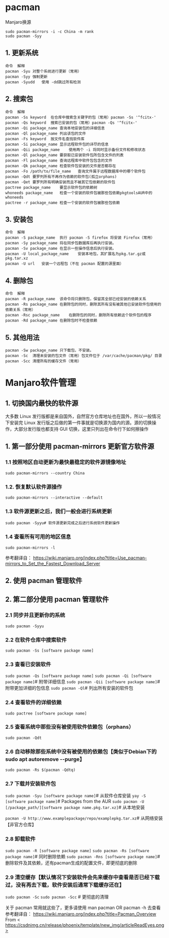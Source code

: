 # pacman


Manjaro换源

```shell
sudo pacman-mirrors -i -c China -m rank
sudo pacman -Syy
```


## 1. 更新系统
	命令	解释
	pacman -Syu	对整个系统进行更新（常用）
	pacman -Syy	强制更新
	pacman -Syudd	使用 -dd跳过所有检测
## 2. 搜索包
	命令	解释
	pacman -Ss keyword	在仓库中搜索含关键字的包（常用）pacman -Ss '^fcitx-'
	pacman -Qs keyword	搜索已安装的包（常用）pacman -Qs '^fcitx-'
	pacman -Qi package_name	查询本地安装包的详细信息
	pacman -Ql package_name	列出该包的文件
	pacman -Fs keyword	按文件名查找软件库
	pacman -Si package_name	显示远程软件包的详尽的信息
	pacman -Qii package_name	使用两个 -i 将同时显示备份文件和修改状态
	pacman -Ql package_name	要获取已安装软件包所包含文件的列表
	pacman -Fl package_name	查询远程库中软件包包含的文件
	pacman -Qk package_name	检查软件包安装的文件是否都存在
	pacman -Fo /path/to/file_name	查询文件属于远程数据库中的哪个软件包
	pacman -Qdt	要罗列所有不再作为依赖的软件包(孤立orphans)
	pacman -Qet	要罗列所有明确安装而且不被其它包依赖的软件包
	pactree package_name	要显示软件包的依赖树
	whoneeds package_name	检查一个安装的软件包被那些包依赖pkgtoolsAUR中的whoneeds
	pactree -r package_name	检查一个安装的软件包被那些包依赖
## 3. 安装包
	命令	解释
	pacman -S package_name	执行 pacman -S firefox 将安装 Firefox（常用）
	pacman -Sy package_name	将在同步包数据库后再执行安装。
	pacman -Sv package_name	在显示一些操作信息后执行安装。
	pacman -U local_package_name	安装本地包，其扩展名为pkg.tar.gz或pkg.tar.xz
	pacman -U url	安装一个远程包（不在 pacman 配置的源里面）
## 4. 删除包
	命令	解释
	pacman -R package_name	该命令将只删除包，保留其全部已经安装的依赖关系
	pacman -Rs package_name	在删除包的同时，删除其所有没有被其他已安装软件包使用的依赖关系（常用）
	pacman -Rsc package_name	在删除包的同时，删除所有依赖这个软件包的程序
	pacman -Rd package_name	在删除包时不检查依赖
## 5. 其他用法
	pacman -Sw package_name	只下载包，不安装。
	pacman -Sc	清理未安装的包文件（常用）包文件位于 /var/cache/pacman/pkg/ 目录
	pacman -Scc	清理所有的缓存文件（常用）



# Manjaro软件管理
## 1. 切换国内最快的软件源
大多数 Linux 发行版都是来自国外，自然官方仓库地址也在国外，所以一般情况下安装完 Linux 发行版之后做的第一件事就是切换源为国内的源。源的切换操作，大部分发行版也都支持 GUI 切换，这里只列出在命令行下如何擦操作

## 1. 第一部分使用 pacman-mirrors 更新官方软件源
### 1.1 按照地区自动更新为最快最稳定的软件源镜像地址

`sudo pacman-mirrors --country China`

### 1.2. 恢复默认软件源操作
`sudo pacman-mirrors --interactive --default`


### 1.3 软件源更新之后，我们一般会进行系统更新
`sudo pacman -Syyu# 软件源更新完成之后进行系统软件更新操作`


### 1.4 查看所有可用的地区信息
`sudo pacman-mirrors -l`

参考翻译自： https://wiki.manjaro.org/index.php?title=Use_pacman-mirrors_to_Set_the_Fastest_Download_Server

## 2. 使用 pacman 管理软件

## 2. 第二部分使用 pacman 管理软件
### 2.1 同步并且更新你的系统
`sudo pacman -Syyu`

### 2.2 在软件仓库中搜索软件
`sudo pacman -Ss [software package name]`

### 2.3 查看已安装软件

`sudo pacman -Qs [software package name]`
`sudo pacman -Qi [software package name]`# 附带详细信息
`sudo pacman -Qii [software package name]`# 附带更加详细的包信息
`sudo pacman -Ql`# 列出所有安装的软件包

### 2.4 查看软件的详细依赖
`sudo pactree [software package name]`

### 2.5 查看系统中那些没有被使用软件依赖包（orphans）
`sudo pacman -Qdt`

### 2.6 自动移除那些系统中没有被使用的依赖包【类似于Debian下的 sudo apt autoremove --purge】
`sudo pacman -Rs $(pacman -Qdtq)`

### 2.7 下载并安装软件包
`sudo pacman -Syu [software package name]`# 从软件仓库安装
`yay -S [software package name]`# Packages from the AUR
`sudo pacman -U [/package_path/][software package name.pkg.tar.xz]`# 从本地安装

`pacman -U http://www.examplepackage/repo/examplepkg.tar.xz`# 从网络安装【非官方仓库】

### 2.8 卸载软件

`sudo pacman -R [software package name]`
`sudo pacman -Rs [software package name]`# 同时删除依赖
`sudo pacman -Rns [software package name]`# 删除软件及其依赖，还有pacman生成的配置文件，即更彻底的删除

### 2.9 清空缓存【默认情况下安装软件会先来缓存中查看是否已经下载过，没有再去下载，软件安装后通常下载缓存还在】

`sudo pacman -Sc`
`sudo pacman -Scc` # 更彻底的清理

关于 pacman 常用就这些了，更多请使用 man pacman OR pacman -h 去查看
参考翻译自： https://wiki.manjaro.org/index.php?title=Pacman_Overview
From < https://csdnimg.cn/release/phoenix/template/new_img/articleReadEyes.png> 
